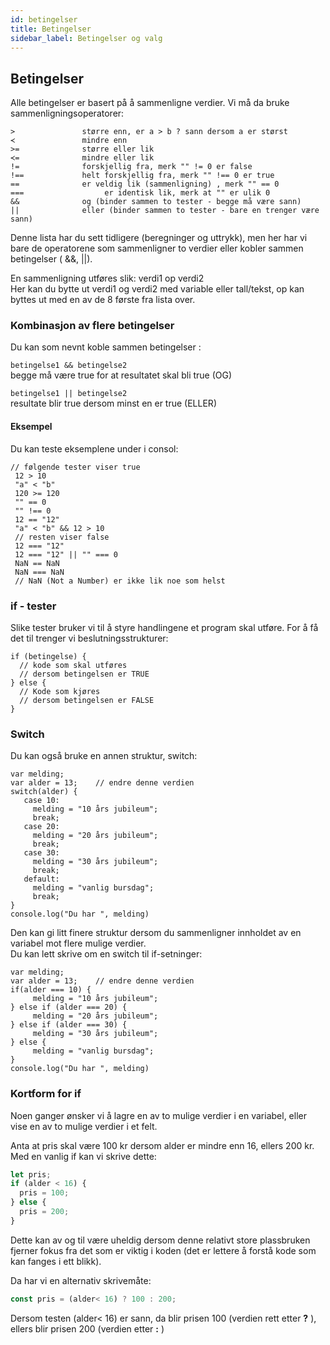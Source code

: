 ```yaml
---
id: betingelser
title: Betingelser
sidebar_label: Betingelser og valg
---
```


## Betingelser 

Alle betingelser er basert på å sammenligne verdier. Vi må da bruke sammenligningsoperatorer:

```text
>               større enn, er a > b ? sann dersom a er størst
≺               mindre enn
>=              større eller lik
≺=              mindre eller lik
!=              forskjellig fra, merk "" != 0 er false
!==             helt forskjellig fra, merk "" !== 0 er true
==              er veldig lik (sammenligning) , merk "" == 0
===                  er identisk lik, merk at "" er ulik 0
&&              og (binder sammen to tester - begge må være sann)
||              eller (binder sammen to tester - bare en trenger være sann)
```

Denne lista har du sett tidligere \(beregninger og uttrykk\), men her har vi bare de operatorene som sammenligner to verdier eller kobler sammen betingelser \( &&, \|\|\).

En sammenligning utføres slik: verdi1 op verdi2  
Her kan du bytte ut verdi1 og verdi2 med variable eller tall/tekst, op kan byttes ut med en av de 8 første fra lista over.

### Kombinasjon av flere betingelser <a id="kombinasjon-av-flere-betingelser"></a>

Du kan som nevnt koble sammen betingelser :

`betingelse1 && betingelse2`  
begge må være true for at resultatet skal bli true \(OG\)

`betingelse1 || betingelse2`  
resultate blir true dersom minst en er true \(ELLER\)

#### Eksempel <a id="eksempel"></a>

Du kan teste eksemplene under i consol:

```text
// følgende tester viser true
 12 > 10    
 "a" < "b"
 120 >= 120
 "" == 0
 "" !== 0
 12 == "12"
 "a" < "b" && 12 > 10
 // resten viser false
 12 === "12"
 12 === "12" || "" === 0
 NaN == NaN
 NaN === NaN   
 // NaN (Not a Number) er ikke lik noe som helst
```

### if - tester <a id="if---tester"></a>

Slike tester bruker vi til å styre handlingene et program skal utføre. For å få det til trenger vi beslutningsstrukturer:

```text
if (betingelse) {
  // kode som skal utføres
  // dersom betingelsen er TRUE
} else {
  // Kode som kjøres 
  // dersom betingelsen er FALSE
}
```

### Switch

Du kan også bruke en annen struktur, switch:

```text
var melding;
var alder = 13;    // endre denne verdien
switch(alder) {
   case 10:
     melding = "10 års jubileum";
     break;
   case 20:
     melding = "20 års jubileum";
     break;
   case 30:
     melding = "30 års jubileum";
     break;
   default:
     melding = "vanlig bursdag";
     break;
}
console.log("Du har ", melding)
```

Den kan gi litt finere struktur dersom du sammenligner innholdet av en variabel mot flere mulige verdier.  
Du kan lett skrive om en switch til if-setninger:

```text
var melding;
var alder = 13;    // endre denne verdien
if(alder === 10) {
     melding = "10 års jubileum";
} else if (alder === 20) {
     melding = "20 års jubileum";
} else if (alder === 30) {
     melding = "30 års jubileum";
} else {
     melding = "vanlig bursdag";
}
console.log("Du har ", melding)
```

### Kortform for if

Noen ganger ønsker vi å lagre en av to mulige verdier i en variabel, eller
vise en av to mulige verdier i et felt.

Anta at pris skal være 100 kr dersom alder er mindre enn 16, ellers 200 kr.
Med en vanlig if kan vi skrive dette:

```js
let pris;
if (alder < 16) {
  pris = 100;
} else {
  pris = 200;
}
```

Dette kan av og til være uheldig dersom denne relativt store plassbruken fjerner fokus
fra det som er viktig i koden (det er lettere å forstå kode som kan fanges i ett blikk).

Da har vi en alternativ skrivemåte:
```js
const pris = (alder< 16) ? 100 : 200;
```

Dersom testen (alder< 16) er sann, da blir prisen 100 (verdien rett etter **?** ), ellers
blir prisen 200 (verdien etter **:** )
